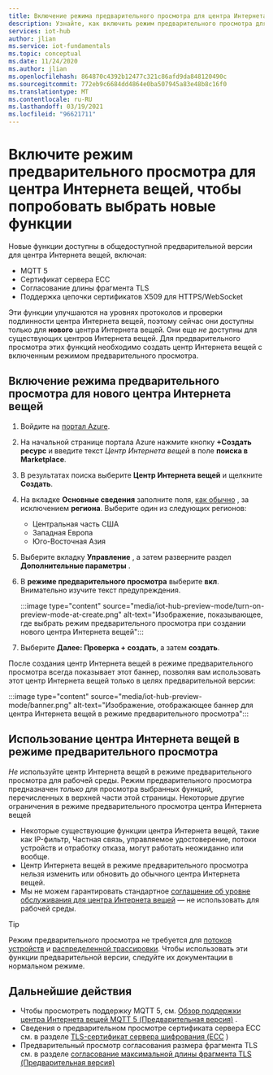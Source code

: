 ```yaml
---
title: Включение режима предварительного просмотра для центра Интернета вещей Azure
description: Узнайте, как включить режим предварительного просмотра для центра Интернета вещей, зачем нужно, и некоторые предупреждения
services: iot-hub
author: jlian
ms.service: iot-fundamentals
ms.topic: conceptual
ms.date: 11/24/2020
ms.author: jlian
ms.openlocfilehash: 864870c4392b12477c321c86afd9da848120490c
ms.sourcegitcommit: 772eb9c6684dd4864e0ba507945a83e48b8c16f0
ms.translationtype: MT
ms.contentlocale: ru-RU
ms.lasthandoff: 03/19/2021
ms.locfileid: "96621711"
---
```

# <a name="turn-on-preview-mode-for-iot-hub-to-try-select-new-features"></a>Включите режим предварительного просмотра для центра Интернета вещей, чтобы попробовать выбрать новые функции

<!-- 
- We are working hard to bring you new features
- Some of these features require a brand new iot hub with preview mode on
- some features may not work at all or have unexpected behavior
- "Normal preview features" do NOT require preview mode 
- Support opt-in at creation time only
- Customer cannot opt back out post creation
- If customer wants to evaluate, they must use new hub dedicated for the preview
- Banners, documentations and all materials indicate preview quality: no GA guarantee at all
-->

Новые функции доступны в общедоступной предварительной версии для центра Интернета вещей, включая:

- MQTT 5
- Сертификат сервера ECC
- Согласование длины фрагмента TLS
- Поддержка цепочки сертификатов X509 для HTTPS/WebSocket

Эти функции улучшаются на уровнях протоколов и проверки подлинности центра Интернета вещей, поэтому сейчас они доступны только для **нового** центра Интернета вещей. Они еще *не* доступны для существующих центров Интернета вещей. Для предварительного просмотра этих функций необходимо создать центр Интернета вещей с включенным режимом предварительного просмотра.

## <a name="turn-on-preview-mode-for-a-new-iot-hub"></a>Включение режима предварительного просмотра для нового центра Интернета вещей

1. Войдите на [портал Azure](https://portal.azure.com).

1. На начальной странице портала Azure нажмите кнопку **+Создать ресурс** и введите текст *Центр Интернета вещей* в поле **поиска в Marketplace**.

1. В результатах поиска выберите **Центр Интернета вещей** и щелкните **Создать**.

1. На вкладке **Основные сведения** заполните поля, [как обычно](iot-hub-create-through-portal.md) , за исключением **региона**. Выберите один из следующих регионов:
    
    - Центральная часть США
    - Западная Европа
    - Юго-Восточная Азия

1. Выберите вкладку **Управление** , а затем разверните раздел **Дополнительные параметры** .

1. В **режиме предварительного просмотра** выберите **вкл**. Внимательно изучите текст предупреждения.

    :::image type="content" source="media/iot-hub-preview-mode/turn-on-preview-mode-at-create.png" alt-text="Изображение, показывающее, где выбрать режим предварительного просмотра при создании нового центра Интернета вещей":::

1. Выберите **Далее: Проверка + создать**, а затем **создать**.

После создания центр Интернета вещей в режиме предварительного просмотра всегда показывает этот баннер, позволяя вам использовать этот центр Интернета вещей только в целях предварительной версии: 

:::image type="content" source="media/iot-hub-preview-mode/banner.png" alt-text="Изображение, отображающее баннер для центра Интернета вещей в режиме предварительного просмотра":::

## <a name="using-an-iot-hub-in-preview-mode"></a>Использование центра Интернета вещей в режиме предварительного просмотра

*Не* используйте центр Интернета вещей в режиме предварительного просмотра для рабочей среды. Режим предварительного просмотра предназначен *только* для просмотра выбранных функций, перечисленных в верхней части этой страницы. Некоторые другие ограничения в режиме предварительного просмотра центра Интернета вещей

- Некоторые существующие функции центра Интернета вещей, такие как IP-фильтр, Частная связь, управляемое удостоверение, потоки устройств и отработку отказа, могут работать неожиданно или вообще.
- Центр Интернета вещей в режиме предварительного просмотра нельзя изменить или обновить до обычного центра Интернета вещей.
- Мы не можем гарантировать стандартное [соглашение об уровне обслуживания для центра Интернета вещей](https://azure.microsoft.com/support/legal/sla/iot-hub/v1_2/) — не использовать для рабочей среды.

> [!TIP]
> Режим предварительного просмотра не требуется для [потоков устройств](iot-hub-device-streams-overview.md) и [распределенной трассировки](iot-hub-distributed-tracing.md). Чтобы использовать эти функции предварительной версии, следуйте их документации в нормальном режиме. 

## <a name="next-steps"></a>Дальнейшие действия

- Чтобы просмотреть поддержку MQTT 5, см. [Обзор поддержки центра Интернета вещей MQTT 5 (Предварительная версия)](iot-hub-mqtt-5.md) .
- Сведения о предварительном просмотре сертификата сервера ECC см. в разделе [TLS-сертификат сервера шифрования (ECC](iot-hub-tls-support.md#elliptic-curve-cryptography-ecc-server-tls-certificate-preview) )
- Предварительный просмотр согласования размера фрагмента TLS см. в разделе [согласование максимальной длины фрагмента TLS (Предварительная версия)](iot-hub-tls-support.md#tls-maximum-fragment-length-negotiation-preview)